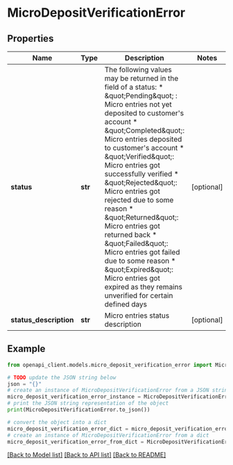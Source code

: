 # MicroDepositVerificationError


## Properties

Name | Type | Description | Notes
------------ | ------------- | ------------- | -------------
**status** | **str** | The following values may be returned in the field of a status:  * \&quot;Pending\&quot; : Micro entries not yet deposited to customer&#39;s account * \&quot;Completed\&quot;: Micro entries deposited to customer&#39;s account * \&quot;Verified\&quot;: Micro entries got successfully verified * \&quot;Rejected\&quot;: Micro entries got rejected due to some reason * \&quot;Returned\&quot;: Micro entries got returned back * \&quot;Failed\&quot;: Micro entries got failed due to some reason * \&quot;Expired\&quot;: Micro entries got expired as they remains unverified for certain defined days | [optional] 
**status_description** | **str** | Micro entries status description | [optional] 

## Example

```python
from openapi_client.models.micro_deposit_verification_error import MicroDepositVerificationError

# TODO update the JSON string below
json = "{}"
# create an instance of MicroDepositVerificationError from a JSON string
micro_deposit_verification_error_instance = MicroDepositVerificationError.from_json(json)
# print the JSON string representation of the object
print(MicroDepositVerificationError.to_json())

# convert the object into a dict
micro_deposit_verification_error_dict = micro_deposit_verification_error_instance.to_dict()
# create an instance of MicroDepositVerificationError from a dict
micro_deposit_verification_error_from_dict = MicroDepositVerificationError.from_dict(micro_deposit_verification_error_dict)
```
[[Back to Model list]](../README.md#documentation-for-models) [[Back to API list]](../README.md#documentation-for-api-endpoints) [[Back to README]](../README.md)


